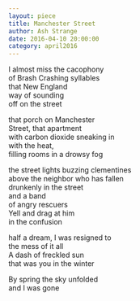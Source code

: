 ```yaml
---
layout: piece
title: Manchester Street
author: Ash Strange
date: 2016-04-10 20:00:00
category: april2016
---
```

I almost miss the cacophony  <br>
of Brash Crashing syllables <br>
that New England <br>
way of sounding <br>
off on the street  

that porch on Manchester <br>
Street, that apartment <br>
with carbon dioxide sneaking in <br>
with the heat, <br>
filling rooms in a drowsy fog  

the street lights buzzing clementines <br>
above the neighbor who has fallen <br>
drunkenly in the street <br>
and a band <br>
of angry rescuers<br>
Yell and drag at him  <br>
in the confusion   

half a dream, I was resigned to  <br>
the mess of it all <br>
A dash of freckled sun <br>
that was you in the winter  

By spring the sky unfolded<br>
and I was gone